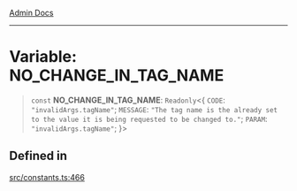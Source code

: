 [Admin Docs](/)

***

# Variable: NO\_CHANGE\_IN\_TAG\_NAME

> `const` **NO\_CHANGE\_IN\_TAG\_NAME**: `Readonly`\<\{ `CODE`: `"invalidArgs.tagName"`; `MESSAGE`: `"The tag name is the already set to the value it is being requested to be changed to."`; `PARAM`: `"invalidArgs.tagName"`; \}\>

## Defined in

[src/constants.ts:466](https://github.com/Suyash878/talawa-api/blob/cfd688207611ba245c99edd8dbaccb2cdbf6a043/src/constants.ts#L466)
